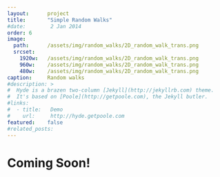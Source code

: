 ```yaml
---
layout:      project
title:       "Simple Random Walks"
#date:        2 Jan 2014
order: 6
image:
  path:      /assets/img/random_walks/2D_random_walk_trans.png
  srcset:
    1920w:   /assets/img/random_walks/2D_random_walk_trans.png
    960w:    /assets/img/random_walks/2D_random_walk_trans.png
    480w:    /assets/img/random_walks/2D_random_walk_trans.png
caption:     Random walks
#description: >
#  Hyde is a brazen two-column [Jekyll](http://jekyllrb.com) theme.
#  It's based on [Poole](http://getpoole.com), the Jekyll butler.
#links:
#  - title:   Demo
#    url:     http://hyde.getpoole.com
featured:    false
#related_posts: 
---
```





# **Coming Soon!**